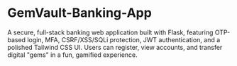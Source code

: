 # GemVault-Banking-App
A secure, full-stack banking web application built with Flask, featuring OTP-based login, MFA, CSRF/XSS/SQLi protection, JWT authentication, and a polished Tailwind CSS UI. Users can register, view accounts, and transfer digital "gems" in a fun, gamified experience.
